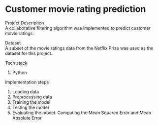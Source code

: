 # Customer movie rating prediction

Project Description
<br/>A collaborative filtering algorithm was implemented to predict customer movie ratings.

Dataset
<br/>A subset of the movie ratings data from the Netflix Prize was used as the dataset for this project.

Tech stack
<ol>
<li>Python</li>
</ol>

Implementation steps
<ol>
<li>Loading data</li>
<li>Preprocessing data</li>
<li>Training the model</li>
<li>Testing the model</li>
<li>Evaluating the model. Computing the Mean Squared Error and Mean Absolute Error</li>
</ol>
